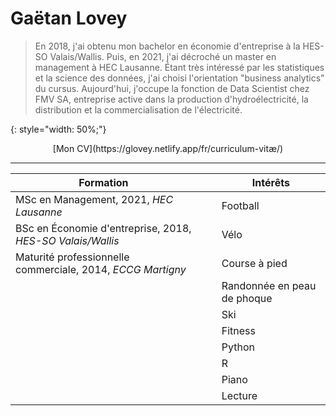 # Gaëtan Lovey

> En 2018, j'ai obtenu mon bachelor en économie d'entreprise à la HES-SO Valais/Wallis. Puis, en 2021, j'ai décroché un master en management à HEC Lausanne. Étant très intéressé par les statistiques et la science des données, j'ai choisi l'orientation "business analytics" du cursus. Aujourd'hui, j'occupe la fonction de Data Scientist chez FMV SA, entreprise active dans la production d'hydroélectricité, la distribution et la commercialisation de l'électricité.


[](/profile.png){: style="width: 50%;"}


<center>[Mon CV](https://glovey.netlify.app/fr/curriculum-vitæ/)</center>

---
| **Formation**                                             |   | | **Intérêts**                                          |
|-----------------------------------------------------------|---|-|-------------------------------------------------------|
| MSc en Management, 2021, *HEC Lausanne*                   |   | | Football                                              |
| BSc en Économie d'entreprise, 2018, *HES-SO Valais/Wallis*|   | | Vélo                                                  |
| Maturité professionnelle commerciale, 2014, *ECCG Martigny*|   | | Course à pied                                         |
|                                                           |   | | Randonnée en peau de phoque                           |
|                                                           |   | | Ski                                                   |
|                                                           |   | | Fitness                                               |
|                                                           |   | | Python                                                |
|                                                           |   | | R                                                     |
|                                                           |   | | Piano                                                 |
|                                                           |   | | Lecture                                               |

